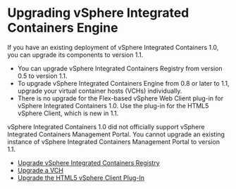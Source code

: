 # Upgrading vSphere Integrated Containers Engine #

If you have an existing deployment of vSphere Integrated Containers 1.0, you can upgrade its components to version 1.1.

-  You can upgrade vSphere Integrated Containers Registry from version 0.5 to version 1.1.
-  To upgrade vSphere Integrated Containers Engine from 0.8 or later to 1.1, upgrade your virtual container hosts (VCHs) individually.
-  There is no upgrade for the Flex-based vSphere Web Client plug-in for vSphere Integrated Containers 1.0. Use the plug-in for the HTML5 vSphere Client, which is new in 1.1. 

vSphere Integrated Containers 1.0 did not officially support vSphere Integrated Containers Management Portal. You cannot upgrade an existing instance of vSphere Integrated Containers Management Portal to version 1.1.


* [Upgrade vSphere Integrated Containers Registry](upgrade_registry.md)
* [Upgrade a VCH](upgrade_vch.md)
* [Upgrade the HTML5 vSphere Client Plug-In](upgrade_h5_plugin.md)
